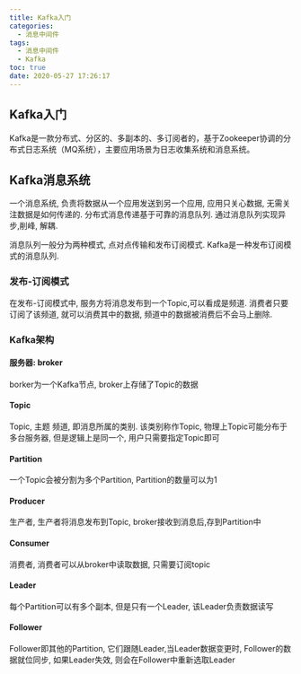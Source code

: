 ```yaml
---
title: Kafka入门
categories:
  - 消息中间件
tags:
  - 消息中间件
  - Kafka
toc: true
date: 2020-05-27 17:26:17
---
```

## Kafka入门

Kafka是一款分布式、分区的、多副本的、多订阅者的，基于Zookeeper协调的分布式日志系统（MQ系统），主要应用场景为日志收集系统和消息系统。

## Kafka消息系统

一个消息系统, 负责将数据从一个应用发送到另一个应用, 应用只关心数据, 无需关注数据是如何传递的. 分布式消息传递基于可靠的消息队列. 通过消息队列实现异步,削峰, 解耦.

消息队列一般分为两种模式, 点对点传输和发布订阅模式. Kafka是一种发布订阅模式的消息队列.

### 发布-订阅模式

在发布-订阅模式中, 服务方将消息发布到一个Topic,可以看成是频道. 消费者只要订阅了该频道, 就可以消费其中的数据, 频道中的数据被消费后不会马上删除.

### Kafka架构

#### 服务器: broker

borker为一个Kafka节点, broker上存储了Topic的数据

#### Topic

Topic, 主题 频道, 即消息所属的类别. 该类别称作Topic, 物理上Topic可能分布于多台服务器, 但是逻辑上是同一个, 用户只需要指定Topic即可

#### Partition

一个Topic会被分割为多个Partition, Partition的数量可以为1

#### Producer

生产者, 生产者将消息发布到Topic, broker接收到消息后,存到Partition中

#### Consumer

消费者, 消费者可以从broker中读取数据, 只需要订阅topic

#### Leader

每个Partition可以有多个副本, 但是只有一个Leader, 该Leader负责数据读写

#### Follower

Follower即其他的Partition, 它们跟随Leader,当Leader数据变更时, Follower的数据就位同步, 如果Leader失效, 则会在Follower中重新选取Leader
